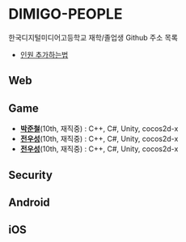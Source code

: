 DIMIGO-PEOPLE
====

한국디지털미디어고등학교 재학/졸업생 Github 주소 목록 <br>
* [인원 추가하는법](how_to_add.md)

Web
----

Game
----
* __[박준철](https://github.com/pjc0247)__(10th, 재직중) :  C++, C#, Unity, cocos2d-x
* __[전우성](https://github.com/synchrok)__(10th, 재직중) :  C++, C#, Unity, cocos2d-x
* __[전우성](https://github.com/Rinirihiriro)__(10th, 재직중) :  C++, C#, Unity, cocos2d-x

Security
----

Android
----

iOS 
----


